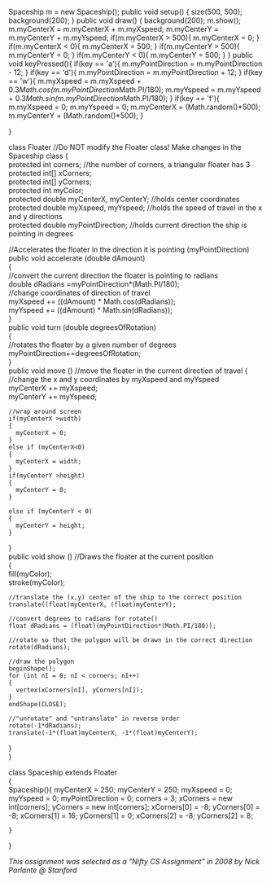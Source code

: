 Spaceship m = new Spaceship();
public void setup() 
{
  size(500, 500);
  background(200);
}
public void draw() 
{
  background(200);
  m.show();
  m.myCenterX = m.myCenterX + m.myXspeed;
  m.myCenterY = m.myCenterY + m.myYspeed;
  if(m.myCenterX > 500){
    m.myCenterX = 0;
  }
  if(m.myCenterX < 0){
   m.myCenterX = 500; 
  }
  if(m.myCenterY > 500){
   m.myCenterY = 0; 
  }
  if(m.myCenterY < 0){
   m.myCenterY = 500; 
  }
}
public void keyPressed(){
  if(key == 'a'){
   m.myPointDirection = m.myPointDirection - 12; 
  }
  if(key == 'd'){
   m.myPointDirection = m.myPointDirection + 12; 
  }
  if(key == 'w'){
   m.myXspeed = m.myXspeed + 0.3*Math.cos(m.myPointDirection*Math.PI/180);
   m.myYspeed = m.myYspeed + 0.3*Math.sin(m.myPointDirection*Math.PI/180);
  }
  if(key == 'f'){
   m.myXspeed = 0;
   m.myYspeed = 0;
   m.myCenterX = (Math.random()*500);
   m.myCenterY = (Math.random()*500);
  }
  
}



class Floater //Do NOT modify the Floater class! Make changes in the Spaceship class 
{   
  protected int corners;  //the number of corners, a triangular floater has 3   
  protected int[] xCorners;   
  protected int[] yCorners;   
  protected int myColor;   
  protected double myCenterX, myCenterY; //holds center coordinates   
  protected double myXspeed, myYspeed; //holds the speed of travel in the x and y directions   
  protected double myPointDirection; //holds current direction the ship is pointing in degrees    

  //Accelerates the floater in the direction it is pointing (myPointDirection)   
  public void accelerate (double dAmount)   
  {          
    //convert the current direction the floater is pointing to radians    
    double dRadians =myPointDirection*(Math.PI/180);     
    //change coordinates of direction of travel    
    myXspeed += ((dAmount) * Math.cos(dRadians));    
    myYspeed += ((dAmount) * Math.sin(dRadians));       
  }   
  public void turn (double degreesOfRotation)   
  {     
    //rotates the floater by a given number of degrees    
    myPointDirection+=degreesOfRotation;   
  }   
  public void move ()   //move the floater in the current direction of travel
  {      
    //change the x and y coordinates by myXspeed and myYspeed       
    myCenterX += myXspeed;    
    myCenterY += myYspeed;     

    //wrap around screen    
    if(myCenterX >width)
    {     
      myCenterX = 0;    
    }    
    else if (myCenterX<0)
    {     
      myCenterX = width;    
    }    
    if(myCenterY >height)
    {    
      myCenterY = 0;    
    } 
    
    else if (myCenterY < 0)
    {     
      myCenterY = height;    
    }   
  }   
  public void show ()  //Draws the floater at the current position  
  {             
    fill(myColor);   
    stroke(myColor);    
    
    //translate the (x,y) center of the ship to the correct position
    translate((float)myCenterX, (float)myCenterY);

    //convert degrees to radians for rotate()     
    float dRadians = (float)(myPointDirection*(Math.PI/180));
    
    //rotate so that the polygon will be drawn in the correct direction
    rotate(dRadians);
    
    //draw the polygon
    beginShape();
    for (int nI = 0; nI < corners; nI++)
    {
      vertex(xCorners[nI], yCorners[nI]);
    }
    endShape(CLOSE);

    //"unrotate" and "untranslate" in reverse order
    rotate(-1*dRadians);
    translate(-1*(float)myCenterX, -1*(float)myCenterY);
  }   
} 


class Spaceship extends Floater  
{   
    Spaceship(){
     myCenterX = 250;
     myCenterY = 250;
     myXspeed = 0;
     myYspeed = 0;
     myPointDirection = 0;
     corners = 3; 
     xCorners = new int[corners]; 
     yCorners = new int[corners]; 
     xCorners[0] = -8; 
     yCorners[0] = -8; 
     xCorners[1] = 16; 
     yCorners[1] = 0; 
     xCorners[2] = -8; 
     yCorners[2] = 8;

    }
    
}
  







*This assignment was selected as a "Nifty CS Assignment" in 2008 by Nick Parlante @ Stanford*
